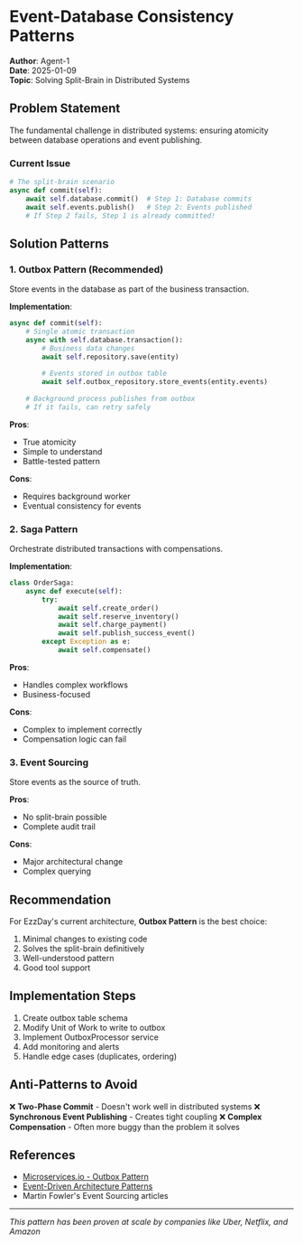 # Event-Database Consistency Patterns

**Author**: Agent-1  
**Date**: 2025-01-09  
**Topic**: Solving Split-Brain in Distributed Systems

## Problem Statement

The fundamental challenge in distributed systems: ensuring atomicity between database operations and event publishing.

### Current Issue
```python
# The split-brain scenario
async def commit(self):
    await self.database.commit()  # Step 1: Database commits
    await self.events.publish()   # Step 2: Events published
    # If Step 2 fails, Step 1 is already committed!
```

## Solution Patterns

### 1. Outbox Pattern (Recommended)
Store events in the database as part of the business transaction.

**Implementation**:
```python
async def commit(self):
    # Single atomic transaction
    async with self.database.transaction():
        # Business data changes
        await self.repository.save(entity)
        
        # Events stored in outbox table
        await self.outbox_repository.store_events(entity.events)
    
    # Background process publishes from outbox
    # If it fails, can retry safely
```

**Pros**:
- True atomicity
- Simple to understand
- Battle-tested pattern

**Cons**:
- Requires background worker
- Eventual consistency for events

### 2. Saga Pattern
Orchestrate distributed transactions with compensations.

**Implementation**:
```python
class OrderSaga:
    async def execute(self):
        try:
            await self.create_order()
            await self.reserve_inventory()
            await self.charge_payment()
            await self.publish_success_event()
        except Exception as e:
            await self.compensate()
```

**Pros**:
- Handles complex workflows
- Business-focused

**Cons**:
- Complex to implement correctly
- Compensation logic can fail

### 3. Event Sourcing
Store events as the source of truth.

**Pros**:
- No split-brain possible
- Complete audit trail

**Cons**:
- Major architectural change
- Complex querying

## Recommendation

For EzzDay's current architecture, **Outbox Pattern** is the best choice:

1. Minimal changes to existing code
2. Solves the split-brain definitively  
3. Well-understood pattern
4. Good tool support

## Implementation Steps

1. Create outbox table schema
2. Modify Unit of Work to write to outbox
3. Implement OutboxProcessor service
4. Add monitoring and alerts
5. Handle edge cases (duplicates, ordering)

## Anti-Patterns to Avoid

❌ **Two-Phase Commit** - Doesn't work well in distributed systems
❌ **Synchronous Event Publishing** - Creates tight coupling
❌ **Complex Compensation** - Often more buggy than the problem it solves

## References

- [Microservices.io - Outbox Pattern](https://microservices.io/patterns/data/transactional-outbox.html)
- [Event-Driven Architecture Patterns](https://www.enterpriseintegrationpatterns.com/)
- Martin Fowler's Event Sourcing articles

---
*This pattern has been proven at scale by companies like Uber, Netflix, and Amazon*